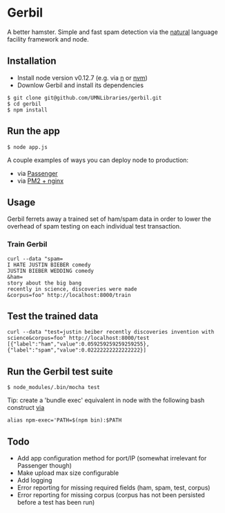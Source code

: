 # Gerbil

A better hamster. Simple and fast spam detection via the [natural](https://github.com/NaturalNode/natural) language facility framework and node.

## Installation

* Install node version v0.12.7 (e.g. via [n](https://github.com/tj/n) or [nvm](https://github.com/creationix/nvm))
* Downlow Gerbil and install its dependencies

```
$ git clone git@github.com/UMNLibraries/gerbil.git
$ cd gerbil
$ npm install
```

## Run the app

`$ node app.js`

A couple examples of ways you can deploy node to production:
* via [Passenger](https://github.com/phusion/passenger/wiki/Phusion-Passenger%3A-Node.js-tutorial#prepare_your_app)
* via [PM2 + nginx](https://www.digitalocean.com/community/tutorials/how-to-set-up-a-node-js-application-for-production-on-ubuntu-14-04)

## Usage

Gerbil ferrets away a trained set of ham/spam data in order to lower the overhead of spam testing on each individual test transaction.

### Train Gerbil

```
curl --data "spam=
I HATE JUSTIN BIEBER comedy
JUSTIN BIEBER WEDDING comedy
&ham=
story about the big bang
recently in science, discoveries were made
&corpus=foo" http://localhost:8000/train

```

## Test the trained data

```
curl --data "test=justin beiber recently discoveries invention with science&corpus=foo" http://localhost:8000/test
[{"label":"ham","value":0.059259259259259255},{"label":"spam","value":0.02222222222222222}]
```

## Run the Gerbil test suite

`$ node_modules/.bin/mocha test`

Tip: create a 'bundle exec' equivalent in node with the following bash construct [via](http://stackoverflow.com/a/15157360)

`alias npm-exec='PATH=$(npm bin):$PATH`

## Todo
* Add app configuration method for port/IP (somewhat irrelevant for Passenger though)
* Make upload max size configurable
* Add logging
* Error reporting for missing required fields (ham, spam, test, corpus)
* Error reporting for missing corpus (corpus has not been persisted before a test has been run)
